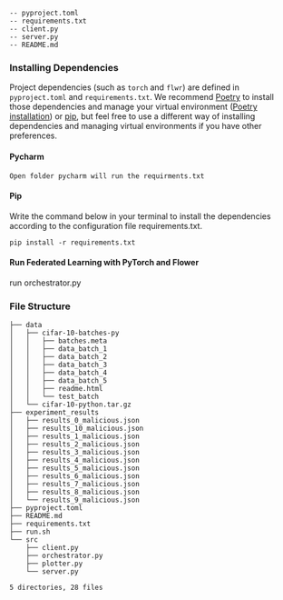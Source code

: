 

```shell
-- pyproject.toml
-- requirements.txt
-- client.py
-- server.py
-- README.md
```

### Installing Dependencies

Project dependencies (such as `torch` and `flwr`) are defined in `pyproject.toml` and `requirements.txt`. We recommend [Poetry](https://python-poetry.org/docs/) to install those dependencies and manage your virtual environment ([Poetry installation](https://python-poetry.org/docs/#installation)) or [pip](https://pip.pypa.io/en/latest/development/), but feel free to use a different way of installing dependencies and managing virtual environments if you have other preferences.

#### Pycharm

```shell
Open folder pycharm will run the requirments.txt
```

#### Pip

Write the command below in your terminal to install the dependencies according to the configuration file requirements.txt.

```shell
pip install -r requirements.txt
```

#### Run Federated Learning with PyTorch and Flower

run orchestrator.py

### File Structure

```shell
├── data
│   ├── cifar-10-batches-py
│   │   ├── batches.meta
│   │   ├── data_batch_1
│   │   ├── data_batch_2
│   │   ├── data_batch_3
│   │   ├── data_batch_4
│   │   ├── data_batch_5
│   │   ├── readme.html
│   │   └── test_batch
│   └── cifar-10-python.tar.gz
├── experiment_results
│   ├── results_0_malicious.json
│   ├── results_10_malicious.json
│   ├── results_1_malicious.json
│   ├── results_2_malicious.json
│   ├── results_3_malicious.json
│   ├── results_4_malicious.json
│   ├── results_5_malicious.json
│   ├── results_6_malicious.json
│   ├── results_7_malicious.json
│   ├── results_8_malicious.json
│   └── results_9_malicious.json
├── pyproject.toml
├── README.md
├── requirements.txt
├── run.sh
└── src
    ├── client.py
    ├── orchestrator.py
    ├── plotter.py
    └── server.py

5 directories, 28 files
```

